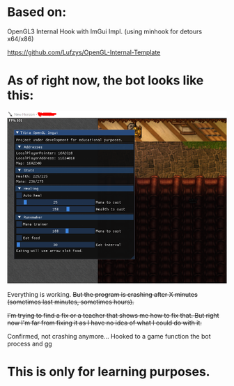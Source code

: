 # Based on:

OpenGL3 Internal Hook with ImGui Impl. (using minhook for detours x64/x86)

https://github.com/Lufzys/OpenGL-Internal-Template

# As of right now, the bot looks like this:

![Bot image](https://github.com/Kuhicop/Tibia-OpenGL-Imgui/blob/main/screenshot.png?raw=true)

Everything is working. ~~But the program is crashing after X minutes (sometimes last minutes, sometimes hours).~~

~~I'm trying to find a fix or a teacher that shows me how to fix that. But right now I'm far from fixing it as I have no idea of what I could do with it.~~

Confirmed, not crashing anymore... Hooked to a game function the bot process and gg

# This is only for learning purposes.

